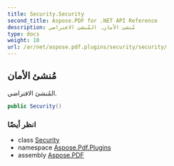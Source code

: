 ```yaml
---
title: Security.Security
second_title: Aspose.PDF for .NET API Reference
description: مُنشئ الأمان. المُنشئ الافتراضي
type: docs
weight: 10
url: /ar/net/aspose.pdf.plugins/security/security/
---
```

## مُنشئ الأمان

المُنشئ الافتراضي.

```csharp
public Security()
```

### انظر أيضًا

* class [Security](../)
* namespace [Aspose.Pdf.Plugins](../../../aspose.pdf.plugins/)
* assembly [Aspose.PDF](../../../)
